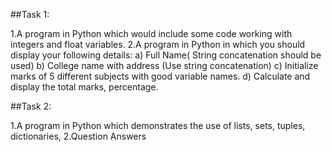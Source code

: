 ##Task 1:

1.A program in Python which would include some code working with integers and float variables.
2.A program in Python in which you should display your following details: 
  a) Full Name( String concatenation should be used) 
  b) College name with address (Use string concatenation) 
  c) Initialize marks of 5 different subjects with good variable names. d) Calculate and display the total marks, percentage.

##Task 2:

1.A program in Python which demonstrates the use of lists, sets, tuples, dictionaries,
2.Question Answers